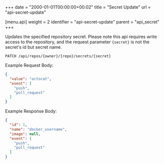 +++
date = "2000-01-01T00:00:00+00:02"
title = "Secret Update"
url = "api-secret-update"

[menu.api]
  weight = 2
  identifier = "api-secret-update"
  parent = "api_secret"
+++

Updates the specified repository secret.
Please note this api requires write access to the repository,
and the request parameter `{secret}` is not the secret's id but secret name.

```text
PATCH /api/repos/{owner}/{repo}/secrets/{secret}
```

Example Request Body:

```json
{
  "value": "octocat",
  "event": [
    "push",
    "pull_request"
  ]
}
```

Example Response Body:

```json
{
  "id": 1,
  "name": "docker_username",
  "image": null,
  "event": [
    "push",
    "pull_request"
  ]
}
```
